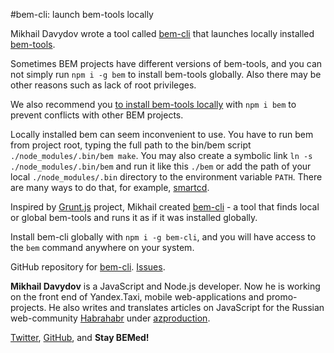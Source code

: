 #bem-cli: launch bem-tools locally

Mikhail Davydov wrote a tool called [bem-cli](https://github.com/bem/bem-cli) that launches locally
installed [bem-tools](https://en.bem.info/tools/bem/bem-tools/).

Sometimes BEM projects have different versions of bem-tools, and you can not simply run `npm i -g bem`
to install bem-tools globally. Also there may be other reasons such as lack of root privileges.

We also recommend you [to install bem-tools locally](https://en.bem.info/tools/bem/bem-tools/installation/) with `npm i bem`
to prevent conflicts with other BEM projects.

Locally installed bem can seem inconvenient to use. You have to run bem from project root, typing the full path to the
bin/bem script `./node_modules/.bin/bem make`. You may also create a symbolic link `ln -s ./node_modules/.bin/bem`
and run it like this `./bem` or add the path of your local `./node_modules/.bin` directory to the environment
variable `PATH`. There are many ways to do that, for example, [smartcd](https://en.bem.info/articles/smartcd/).

Inspired by [Grunt.js](http://gruntjs.com/) project, Mikhail created [bem-cli](https://github.com/bem/bem-cli/blob/master/bin/bem) -
a tool that finds local or global bem-tools and runs it as if it was installed globally.

Install bem-cli globally with  `npm i -g bem-cli`, and you will have access to the `bem` command anywhere on your system.

GitHub repository for [bem-cli](https://github.com/bem/bem-cli).
[Issues](https://github.com/bem/bem-cli/issues).

**Mikhail Davydov** is a JavaScript and Node.js developer. Now he is working on the front end of Yandex.Taxi,
mobile web-applications and promo-projects. He also writes and translates articles on JavaScript for the
Russian web-community [Habrahabr](http://habrahabr.ru/) under [azproduction](http://habrahabr.ru/users/azproduction/).

[Twitter](https://twitter.com/azproduction), [GitHub](https://github.com/azproduction), and **Stay BEMed!**
